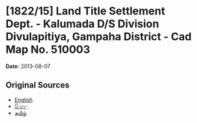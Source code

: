 # [1822/15] Land Title Settlement Dept. - Kalumada D/S Division Divulapitiya, Gampaha District - Cad Map No. 510003

**Date:** 2013-08-07

## Original Sources

- [English](https://documents.gov.lk/view/extra-gazettes/2013/8/1822-15_E.pdf)
- [සිංහල](https://documents.gov.lk/view/extra-gazettes/2013/8/1822-15_S.pdf)
- [தமிழ்](https://documents.gov.lk/view/extra-gazettes/2013/8/1822-15_T.pdf)
